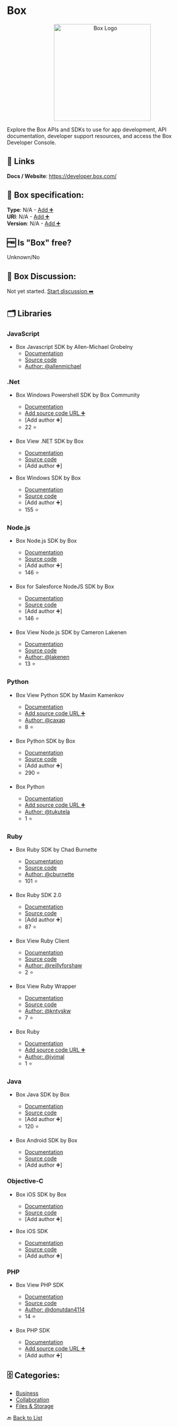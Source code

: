 # Box
<p align="center">
    <img width="256" src="https://raw.githubusercontent.com/apis-list/apis-list/main/apis/box/logo_256x256.png" alt="Box Logo"/>
</p>
Explore the Box APIs and SDKs to use for app development,
API documentation, developer support resources, and access
the Box Developer Console.

##  🔗 Links
**Docs / Website**: https://developer.box.com/

## 🧬 Box specification:
**Type**: N/A - [Add ➕](https://github.com/apis-list/apis-list/edit/main/apis-list.yaml)  
**URI**: N/A - [Add ➕](https://github.com/apis-list/apis-list/edit/main/apis-list.yaml)  
**Version**: N/A - [Add ➕](https://github.com/apis-list/apis-list/edit/main/apis-list.yaml)

## 🆓 Is "Box" free?
Unknown/No  

## 💬 Box Discussion:
Not yet started. [Start discussion ➡️](https://github.com/apis-list/apis-list/discussions/new)

## 🗂️ Libraries
### JavaScript
- Box Javascript SDK by Allen-Michael Grobelny
    - [Documentation](https://github.com/allenmichael/box-javascript-sdk/blob/master/README.md)
    - [Source code](https://github.com/allenmichael/box-javascript-sdk)
    - [Author: @allenmichael](https://github.com/allenmichael)

### .Net
- Box Windows Powershell SDK by Box Community
    - [Documentation](https://github.com/box-community/box-powershell-sdk-v2)
    - [Add source code URL ➕]()
    - [Add author ➕]
    - 22 ⭐

- Box View .NET SDK by Box
    - [Documentation](https://box-content.readme.io/docs/view-api-sdks)
    - [Source code](https://github.com/crocodoc/dot-net-box-view)
    - [Add author ➕]

- Box Windows SDK by Box
    - [Documentation](https://github.com/box/box-windows-sdk-v2/blob/master/README.md)
    - [Source code](https://github.com/box/box-windows-sdk-v2)
    - [Add author ➕]
    - 155 ⭐

### Node.js
-  Box Node.js SDK by Box
    - [Documentation](https://www.npmjs.com/package/box-node-sdk)
    - [Source code](https://github.com/box/box-node-sdk)
    - [Add author ➕]
    - 146 ⭐

- Box for Salesforce NodeJS SDK by Box
    - [Documentation](https://github.com/box/box-salesforce-sdk)
    - [Source code](https://github.com/box/box-node-sdk)
    - [Add author ➕]
    - 146 ⭐

- Box View Node.js SDK by Cameron Lakenen
    - [Documentation](https://www.npmjs.com/package/box-view)
    - [Source code](https://github.com/lakenen/node-box-view)
    - [Author: @lakenen](https://github.com/lakenen)
    - 13 ⭐

### Python
- Box View Python SDK by Maxim Kamenkov
    - [Documentation](https://github.com/caxap/python-boxview)
    - [Add source code URL ➕]()
    - [Author: @caxap](https://github.com/caxap)
    - 8 ⭐

- Box Python SDK by Box
    - [Documentation](http://opensource.box.com/box-python-sdk/)
    - [Source code](https://github.com/box/box-python-sdk)
    - [Add author ➕]
    - 290 ⭐

- Box Python
    - [Documentation](https://github.com/tukutela/box-python)
    - [Add source code URL ➕]()
    - [Author: @tukutela](https://github.com/tukutela)
    - 1 ⭐

### Ruby
- Box Ruby SDK by Chad Burnette
    - [Documentation](http://www.rubydoc.info/gems/boxr/Boxr/Client)
    - [Source code](https://github.com/cburnette/boxr)
    - [Author: @cburnette](https://github.com/cburnette)
    - 101 ⭐

- Box Ruby SDK 2.0
    - [Documentation](https://github.com/attachmentsme/ruby-box)
    - [Source code](https://github.com/attachmentsme/ruby-box)
    - [Add author ➕]
    - 87 ⭐

- Box View Ruby Client
    - [Documentation](https://github.com/reillyforshaw/box_view)
    - [Source code](https://github.com/reillyforshaw/box_view)
    - [Author: @reillyforshaw](https://github.com/reillyforshaw)
    - 2 ⭐

- Box View Ruby Wrapper
    - [Documentation](https://github.com/kntyskw/box-view-ruby)
    - [Source code](https://github.com/kntyskw/box-view-ruby)
    - [Author: @kntyskw](https://github.com/kntyskw)
    - 7 ⭐

- Box Ruby
    - [Documentation](https://github.com/jvimal/box-ruby)
    - [Add source code URL ➕]()
    - [Author: @jvimal](https://github.com/jvimal)
    - 1 ⭐

### Java
- Box Java SDK by Box
    - [Documentation](http://opensource.box.com/box-java-sdk/)
    - [Source code](https://github.com/box/box-java-sdk)
    - [Add author ➕]
    - 120 ⭐

- Box Android SDK by Box
    - [Documentation](https://github.com/box/box-android-sdk-v2/blob/master/README.md)
    - [Source code](https://github.com/box/box-android-sdk-v2)
    - [Add author ➕]

### Objective-C
- Box iOS SDK by Box
    - [Documentation](https://github.com/box/box-ios-sdk-v2/blob/master/README.md)
    - [Source code](https://github.com/box/box-ios-sdk-v2)
    - [Add author ➕]

- Box iOS SDK
    - [Documentation](https://github.com/box/box-ios-sdk-v2)
    - [Source code](https://github.com/box/box-ios-sdk-v2)
    - [Add author ➕]

### PHP
- Box View PHP SDK
    - [Documentation](https://github.com/donutdan4114/box-view-api)
    - [Source code](https://github.com/donutdan4114/box-view-api)
    - [Author: @donutdan4114](https://github.com/donutdan4114)
    - 14 ⭐

- Box PHP SDK
    - [Documentation](https://github.com/brunomorency/box-php-sdk)
    - [Add source code URL ➕]()
    - [Add author ➕]


## 🗄️ Categories:
- [Business](https://github.com/apis-list/apis-list#business-)
- [Collaboration](https://github.com/apis-list/apis-list#collaboration-)
- [Files & Storage](https://github.com/apis-list/apis-list#files--storage-)

🔙  [Back to List](https://github.com/apis-list/apis-list)
